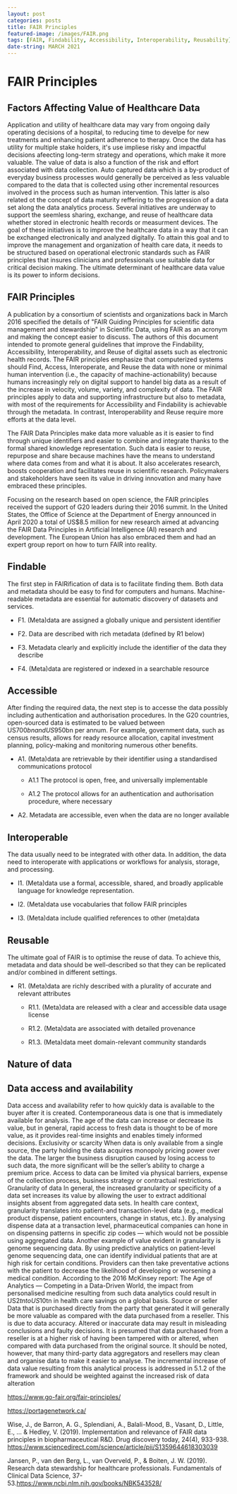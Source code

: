 ```yaml
---
layout: post
categories: posts
title: FAIR Principles    
featured-image: /images/FAIR.png
tags: [FAIR, Findability, Accessibility, Interoperability, Reusability]
date-string: MARCH 2021
---
```


# FAIR Principles

## Factors Affecting Value of Healthcare Data 

Application and utility of healthcare data may vary from ongoing daily operating decisions of a hospital, to reducing time to develpe for new treatments and enhancing patient adherence to therapy. Once the data has utility  for multiple stake holders, it's use impliese risky and impactful decisions afeecting long-term strategy and operations, which make it more valuable. The value of data is also a function of the risk and effort associated with data collection. Auto captured data which is a by-product of everyday business processes would generally be perceived as less valuable compared to the data that is collected using other incremental resources involved in the process such as human intervention. This latter is also related ot the concept of data maturity reffering to the progression of a data set along the data analytics process. Several initiatives are underway to support the seemless sharing, exchange, and reuse of healthcare data whether stored in electronic health records or measurment devices. The goal of these initiatives is  to improve the healthcare data in a way that it can be exchanged electronically and analyzed digitally. To attain this goal and to improve the management and organization of health care data, it needs to be structured based on operational electronic standards such as FAIR principles that insures clinicians and professionals use suitable data for critical decision making. The ultimate determinant of healthcare data value is its power to inform decisions. 

## FAIR Principles

A publication by a consortium of scientists and organizations back in March 2016 specified the details of "FAIR Guiding Principles for scientific data management and stewardship" in Scientific Data, using FAIR as an acronym and making the concept easier to discuss. The authors of this document intended to promote general guidelines that improve the Findability, Accessibility, Interoperability, and Reuse of digital assets such as electronic health records. The FAIR principles emphasize that computerized systems should Find, Access, Interoperate, and Reuse the data with none or minimal human intervention (i.e., the capacity of machine-actionability) because humans increasingly rely on digital support to handel big data as a result of the increase in velocity, volume, variety, and complexity of data. The FAIR principles apply to data and supporting infrastructure but also to metadata, with most of the requirements for Accessibility and Findability is achievable through the metadata. In contrast, Interoperability and Reuse require more efforts at the data level. 

The FAIR Data Principles make data more valuable as it is easier to find through unique identifiers and easier to combine and integrate thanks to the formal shared knowledge representation. Such data is easier to reuse, repurpose and share because machines have the means to understand where data comes from and what it is about. It also accelerates research, boosts cooperation and facilitates reuse in scientific research. Policymakers and stakeholders have seen its value in driving innovation and many have embraced these principles.

Focusing on the research based on open science, the FAIR principles received the support of  G20 leaders during their 2016 summit. In the United States, the Office of Science at the Department of Energy announced in April 2020 a total of US$8.5 million for new research aimed at advancing the FAIR Data Principles in Artificial Intelligence (AI) research and development. The European Union has also embraced them and had an expert group report on how to turn FAIR into reality.


## Findable

The first step in FAIRification of data is to facilitate finding them. Both data and metadata should be easy to find for computers and humans. Machine-readable metadata are essential for automatic discovery of datasets and services.

+ F1. (Meta)data are assigned a globally unique and persistent identifier

+ F2. Data are described with rich metadata (defined by R1 below)

+ F3. Metadata clearly and explicitly include the identifier of the data they describe

+ F4. (Meta)data are registered or indexed in a searchable resource

## Accessible

After finding the required data, the next step is to accesse the data possibly including authentication and authorisation procedures.  In the G20 countries, open-sourced data is estimated to be valued between US$700bn and US$950bn per annum. For example, government data, such as census results, allows for ready resource allocation, capital investment planning, policy-making and monitoring numerous other benefits.

+ A1. (Meta)data are retrievable by their identifier using a standardised communications protocol

  + A1.1 The protocol is open, free, and universally implementable

  + A1.2 The protocol allows for an authentication and authorisation procedure, where necessary

+ A2. Metadata are accessible, even when the data are no longer available

## Interoperable

The data usually need to be integrated with other data. In addition, the data need to interoperate with applications or workflows for analysis, storage, and processing.

+ I1. (Meta)data use a formal, accessible, shared, and broadly applicable language for knowledge representation.

+ I2. (Meta)data use vocabularies that follow FAIR principles

+ I3. (Meta)data include qualified references to other (meta)data

## Reusable

The ultimate goal of FAIR is to optimise the reuse of data. To achieve this, metadata and data should be well-described so that they can be replicated and/or combined in different settings.

+ R1. (Meta)data are richly described with a plurality of accurate and relevant attributes

  + R1.1. (Meta)data are released with a clear and accessible data usage license

  + R1.2. (Meta)data are associated with detailed provenance

  + R1.3. (Meta)data meet domain-relevant community standards




## Nature of data 
## Data access and availability 
Data access and availability refer to how quickly data is available to the buyer after it is created. Contemporaneous data is one that is immediately available for analysis. 
The age of the data can increase or decrease its value, but in general, rapid access to fresh data is thought to be of more value, as it provides real-time insights and enables timely informed decisions. 
Exclusivity or scarcity 
When data is only available from a single source, the party holding the data acquires monopoly pricing power over the data. The larger the business disruption caused by losing access to such data, the more significant will be the seller’s ability to charge a premium price. 
Access to data can be limited via physical barriers, expense of the collection process, business strategy or contractual restrictions. 
Granularity of data 
In general, the increased granularity or specificity of a data set increases its value by allowing the user to extract additional insights absent from aggregated data sets. 
In health care context, granularity translates into patient-and transaction-level data (e.g., medical product dispense, patient encounters, change in status, etc.). 
By analysing dispense data at a transaction level, pharmaceutical companies can hone in on dispensing patterns in specific zip codes — which would not be possible using aggregated data. 
Another example of value evident in granularity is genome sequencing data. By using predictive analytics on patient-level genome sequencing data, one can identify individual patients that are at high risk for certain conditions. Providers can then take preventative actions with the patient to decrease the likelihood of developing or worsening a medical condition. According to the 2016 McKinsey report: The Age of Analytics — Competing in a Data-Driven World, the impact from personalised medicine resulting from such data analytics could result in US$2tn to US$10tn in health care savings on a global basis. 
Source or seller 
Data that is purchased directly from the party that generated it will generally be more valuable as compared with the data purchased from a reseller. This is due to data accuracy. 
Altered or inaccurate data may result in misleading conclusions and faulty decisions. It is presumed that data purchased from a reseller is at a higher risk of having been tampered with or altered, when compared with data purchased from the original source. 
It should be noted, however, that many third-party data aggregators and resellers may clean and organise data to make it easier to analyse. The incremental increase of data value resulting from this analytical process is addressed in 5.1.2 of the framework and should be weighted against the increased risk of data alteration






https://www.go-fair.org/fair-principles/

https://portagenetwork.ca/

Wise, J., de Barron, A. G., Splendiani, A., Balali-Mood, B., Vasant, D., Little, E., ... & Hedley, V. (2019). Implementation and relevance of FAIR data principles in biopharmaceutical R&D. Drug discovery today, 24(4), 933-938.  https://www.sciencedirect.com/science/article/pii/S1359644618303039

Jansen, P., van den Berg, L., van Overveld, P., & Boiten, J. W. (2019). Research data stewardship for healthcare professionals. Fundamentals of Clinical Data Science, 37-53.https://www.ncbi.nlm.nih.gov/books/NBK543528/
